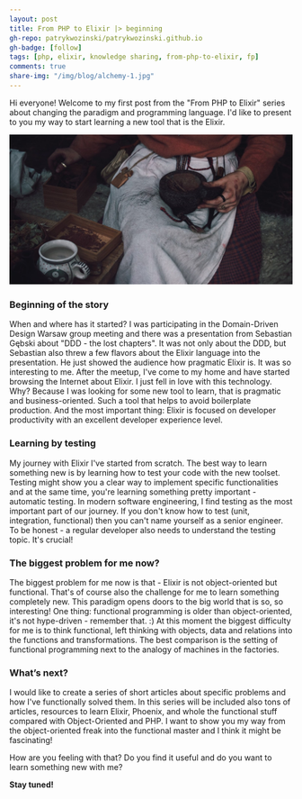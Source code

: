 ```yaml
---
layout: post
title: From PHP to Elixir |> beginning
gh-repo: patrykwozinski/patrykwozinski.github.io
gh-badge: [follow]
tags: [php, elixir, knowledge sharing, from-php-to-elixir, fp]
comments: true
share-img: "/img/blog/alchemy-1.jpg"
---
```


Hi everyone! Welcome to my first post from the "From PHP to Elixir" series about changing the paradigm and programming language. I'd like to present to you my way to start learning a new tool that is the Elixir.

<p align="center">
    <img src="/img/blog/alchemy-1.jpg" alt="Alchemy"/>
</p>

### Beginning of the story
When and where has it started? I was participating in the Domain-Driven Design Warsaw group meeting and there was a presentation from Sebastian Gębski about "DDD - the lost chapters". It was not only about the DDD, but Sebastian also threw a few flavors about the Elixir language into the presentation. He just showed the audience how pragmatic Elixir is. It was so interesting to me. After the meetup, I've come to my home and have started browsing the Internet about Elixir. I just fell in love with this technology. Why? Because I was looking for some new tool to learn, that is pragmatic and business-oriented. Such a tool that helps to avoid boilerplate production. And the most important thing: Elixir is focused on developer productivity with an excellent developer experience level.

### Learning by testing
My journey with Elixir I've started from scratch. The best way to learn something new is by learning how to test your code with the new toolset. Testing might show you a clear way to implement specific functionalities and at the same time, you're learning something pretty important - automatic testing. In modern software engineering, I find testing as the most important part of our journey. If you don't know how to test (unit, integration, functional) then you can't name yourself as a senior engineer. To be honest - a regular developer also needs to understand the testing topic. It's crucial!

### The biggest problem for me now?
The biggest problem for me now is that - Elixir is not object-oriented but functional. That's of course also the challenge for me to learn something completely new. This paradigm opens doors to the big world that is so, so interesting! One thing: functional programming is older than object-oriented, it's not hype-driven - remember that. :) At this moment the biggest difficulty for me is to think functional, left thinking with objects, data and relations into the functions and transformations. The best comparison is the setting of functional programming next to the analogy of machines in the factories.

### What’s next?
I would like to create a series of short articles about specific problems and how I've functionally solved them. In this series will be included also tons of articles, resources to learn Elixir, Phoenix, and whole the functional stuff compared with Object-Oriented and PHP. I want to show you my way from the object-oriented freak into the functional master and I think it might be fascinating!

How are you feeling with that? Do you find it useful and do you want to learn something new with me?

**Stay tuned!**
